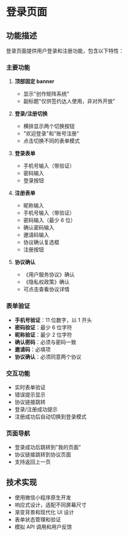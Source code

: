 # 登录页面

## 功能描述

登录页面提供用户登录和注册功能，包含以下特性：

### 主要功能

1. **顶部固定 banner**

   - 显示"创作矩阵系统"
   - 副标题"仅供签约达人使用，非对外开放"

2. **登录/注册切换**

   - 横排显示两个切换按钮
   - "欢迎登录"和"账号注册"
   - 点击切换不同的表单模式

3. **登录表单**

   - 手机号输入（带验证）
   - 密码输入
   - 登录按钮

4. **注册表单**

   - 昵称输入
   - 手机号输入（带验证）
   - 密码输入（最少 6 位）
   - 确认密码输入
   - 邀请码输入
   - 协议确认复选框
   - 注册按钮

5. **协议确认**
   - 《用户服务协议》确认
   - 《隐私权政策》确认
   - 可点击查看协议详情

### 表单验证

- **手机号验证**：11 位数字，以 1 开头
- **密码验证**：最少 6 位字符
- **昵称验证**：最少 2 位字符
- **确认密码**：必须与密码一致
- **邀请码**：必填项
- **协议确认**：必须同意两个协议

### 交互功能

- 实时表单验证
- 错误提示显示
- 协议链接跳转
- 登录/注册成功提示
- 注册成功后自动切换到登录模式

### 页面导航

- 登录成功后跳转到"我的页面"
- 协议链接跳转到协议页面
- 支持返回上一页

## 技术实现

- 使用微信小程序原生开发
- 响应式设计，适配不同屏幕尺寸
- 渐变背景和现代化 UI 设计
- 表单状态管理和验证
- 模拟 API 调用和用户反馈

